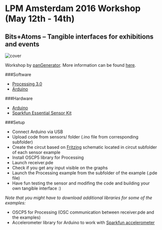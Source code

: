 # LPM Amsterdam 2016 Workshop (May 12th - 14th)

## Bits+Atoms – Tangible interfaces for exhibitions and events

![cover](http://pangenerator.com/varia/workshopImg1_01b.jpg)

Workshop by [panGenerator](http://www.pangenerator.com). More information can be found [here](http://liveperformersmeeting.net/event/2016-amsterdam/artists/pangenerator/performances/bitsatoms-tangible-interfaces-for-exhibitions-and-events-120/).



###Software

* [Processing 3.0](http://www.processing.org)
* [Arduino](http://www.arduino.cc)

###Hardware

* [Arduino](http://www.arduino.cc)
* [Sparkfun Essential Sensor Kit](https://www.sparkfun.com/products/12862)

###Setup

* Connect Arduino via USB
* Upload code from sensors/ folder (.ino file from corresponding subfolder)
* Create the circut based on [Fritzing](http://fritzing.org/home/) schematic located in circut subfolder of each sensor example
* Install OSCP5 library for Processing
* Launch receiver.pde
* Check if you get any input visible on the graphs
* Launch the Processing example from the subfolder of the example (.pde file)
* Have fun testing the sensor and modifing the code and building your own tangible interface :)

_Note that you might have to download additional libraries for some of the examples:_

* OSCP5 for Processing (OSC communication between receiver.pde and the examples)
* Accelerometer library for Arduino to work with [Sparkfun accelerometer](https://www.sparkfun.com/products/12756)
